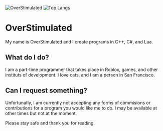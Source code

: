 ![OverStimulated](https://github-readme-stats.vercel.app/api?username=MaiSakuraGoBRR&show_icons=true&theme=tokyonight) ![Top Langs](https://github-readme-stats.vercel.app/api/top-langs/?username=MaiSakuraGoBRR&layout=compact&show_icons=true&theme=tokyonight)

# OverStimulated

My name is OverStimulated and I create programs in C++, C#, and Lua.

## What do I do?

I am a part-time programmer that takes place in Roblox, games, and other instituts of development.
I love cats, and I am a person in San Francisco.

## Can I request something?

Unfortunatly, I am currently not accepting any forms of commisions or contributions for a program you would like me to do.
I may be available at other times but not at the moment.


Please stay safe and thank you for reading.
